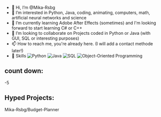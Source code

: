 - 👋 Hi, I’m @Mika-Rsbg
- 👀 I’m interested in Python, Java, coding, animating, computers, math, artificial neural networks and science
- 🌱 I’m currently learning Adobe After Effects (sometimes) and I'm looking forward to start learning C# or C++
- 💞️ I’m looking to collaborate on Projects coded in Python or Java (with GUI, SQL or interesting purposes)
- 📫 How to reach me, you're already here. (I will add a contact methode later!)
- 🚀 Skills ![Python](https://img.shields.io/badge/Python-blue) ![Java](https://img.shields.io/badge/Java-red) ![SQL](https://img.shields.io/badge/SQL-orange) ![Object-Oriented Programming](https://img.shields.io/badge/OOP-green)

## count down:
-5

## Hyped Projects:
Mika-Rsbg/Budget-Planner

<!---
Mika-Rsbg/Mika-Rsbg is a ✨ special ✨ repository because its `README.md` (this file) appears on your GitHub profile.
You can click the Preview link to take a look at your changes.
--->
